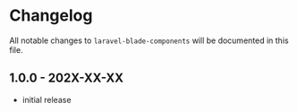 # Changelog

All notable changes to `laravel-blade-components` will be documented in this file.

## 1.0.0 - 202X-XX-XX

- initial release
